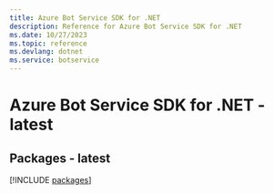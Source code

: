 ```yaml
---
title: Azure Bot Service SDK for .NET
description: Reference for Azure Bot Service SDK for .NET
ms.date: 10/27/2023
ms.topic: reference
ms.devlang: dotnet
ms.service: botservice
---
```

# Azure Bot Service SDK for .NET - latest
## Packages - latest
[!INCLUDE [packages](bot-service-index.md)]